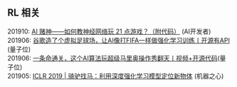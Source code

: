 ## RL 相关

201910: [AI 赌神——如何教神经网络玩 21 点游戏？（附代码）](https://mp.weixin.qq.com/s/rMfXg7tFwcggztl6XBPOsw) (AI开发者)  
201906: [谷歌造了个虚拟足球场，让AI像打FIFA一样做强化学习训练丨开源有API](https://mp.weixin.qq.com/s/zUFmFtzJGIgL2R16jJkJmA) (量子位)  
201906: [一条命通关，这个AI算法玩超级马里奥操作秀翻天丨视频+开源代码](https://mp.weixin.qq.com/s/KJMdQdzwzAnx4j3E0sZMZA)(量子位)  
201905: [ICLR 2019 | 骑驴找马：利用深度强化学习模型定位新物体](https://mp.weixin.qq.com/s/ij3bf61Pu7lrX0WijhbDeA) (机器之心)  